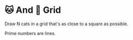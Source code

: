 # 🐱 And 🐶 Grid

Draw N cats in a grid that's as close to a square as possible.

Prime numbers are lines.
